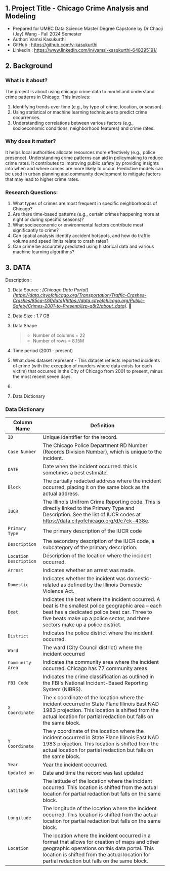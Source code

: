## 1. Project Title - Chicago Crime Analysis and Modeling

- Prepared for UMBC Data Science Master Degree Capstone by Dr Chaoji (Jay) Wang - Fall 2024 Semester
- Author: Vamsi Kasukurthi
- GitHub : https://github.com/v-kasukurthi
- Linkedin : https://www.linkedin.com/in/vamsi-kasukurthi-648395191/


## 2. Background
### What is it about? 
The project is about using chicago crime data to model and understand crime patterns in Chicago. This involves:
1. Identifying trends over time (e.g., by type of crime, location, or season).
2. Using statistical or machine learning techniques to predict crime occurrences.
3. Understanding correlations between various factors (e.g., socioeconomic conditions, neighborhood features) and crime rates.
### Why does it matter? 
It helps local authorities allocate resources more effectively (e.g., police presence). Understanding crime patterns can aid in policymaking to reduce crime rates. It contributes to improving public safety by providing insights into when and where crimes are more likely to occur. Predictive models can be used in urban planning and community development to mitigate factors that may lead to higher crime rates.
### Research Questions:
1. What types of crimes are most frequent in specific neighborhoods of Chicago?
2. Are there time-based patterns (e.g., certain crimes happening more at night or during specific seasons)?
3. What socioeconomic or environmental factors contribute most significantly to crime?
4. Can spatial analysis identify accident hotspots, and how do traffic volume and speed limits relate to crash rates?
5. Can crime be accurately predicted using historical data and various machine learning algorithms?



## 3. DATA
Description : 

1. Data Source : *[Chicago Data Portal](https://data.cityofchicago.org/Transportation/Traffic-Crashes-Crashes/85ca-t3if/data](https://data.cityofchicago.org/Public-Safety/Crimes-2001-to-Present/ijzp-q8t2/about_data)*. :link:

2. Data Size : 1.7 GB

3. Data Shape
   > - Number of columns =  22
   > - Number of rows    = 8.15M

4. Time period (2001 - present)
5. What does dataset represent - This dataset reflects reported incidents of crime (with the exception of murders where data exists for each victim) that occurred in the City of Chicago from 2001 to present, minus the most recent seven days.
6. 
7. Data Dictionary
   
### Data Dictionary

| **Column Name**                        | **Definition**                                                                    |
|----------------------------------------|------------------------------------------------------------------------------------|
| `ID`                              | Unique identifier for the record.                                   |
| `Case Number`                     | The Chicago Police Department RD Number (Records Division Number), which is unique to the incident.                           |
| `DATE`                            | Date when the incident occurred. this is sometimes a best estimate.                                      |
| `Block`                           | The partially redacted address where the incident occurred, placing it on the same block as the actual address.                                          |
| `IUCR`                            | The Illinois Unifrom Crime Reporting code. This is directly linked to the Primary Type and Description. See the list of IUCR codes at https://data.cityofchicago.org/d/c7ck-438e.                      |
| `Primary Type`                    | The primary description of the IUCR code                                           |
| `Description`                     | The secondary description of the IUCR code, a subcategory of the primary description.                                       |
| `Location Description`            | Description of the location where the incident occurred.                                             |
| `Arrest`                          | Indicates whether an arrest was made.                                             |
| `Domestic`                        | Indicates whether the incident was domestic-related as defined by the Illinois Domestic Violence Act.                                       |
| `Beat`                            | Indicates the beat where the incident occurred. A beat is the smallest police geographic area – each beat has a dedicated police beat car. Three to five beats make up a police sector, and three sectors make up a police district.                                             |
| `District`                        | Indicates the police district where the incident occurred.                                |
| `Ward`                            | The ward (City Council district) where the incident occurred                                   |
| `Community Area`                  | Indicates the community area where the incident occurred. Chicago has 77 community areas.                                    |
| `FBI Code`                        | Indicates the crime classification as outlined in the FBI's National Incident-Based Reporting System (NIBRS).                                               |
| `X Coordinate`                    | The x coordinate of the location where the incident occurred in State Plane Illinois East NAD 1983 projection. This location is shifted from the actual location for partial redaction but falls on the same block.                                          |
| `Y Coordinate`                    | The y coordinate of the location where the incident occurred in State Plane Illinois East NAD 1983 projection. This location is shifted from the actual location for partial redaction but falls on the same block.                                       |
| `Year`                            | Year the incident occurred.                                       |
| `Updated on`                      | Date and time the record was last updated                                          |
| `Latitude`                        | The latitude of the location where the incident occurred. This location is shifted from the actual location for partial redaction but falls on the same block.                                           |
| `Longitude`                       | The longitude of the location where the incident occurred. This location is shifted from the actual location for partial redaction but falls on the same block.                          |
| `Location`                        | The location where the incident occurred in a format that allows for creation of maps and other geographic operations on this data portal. This location is shifted from the actual location for partial redaction but falls on the same block.                                           |



